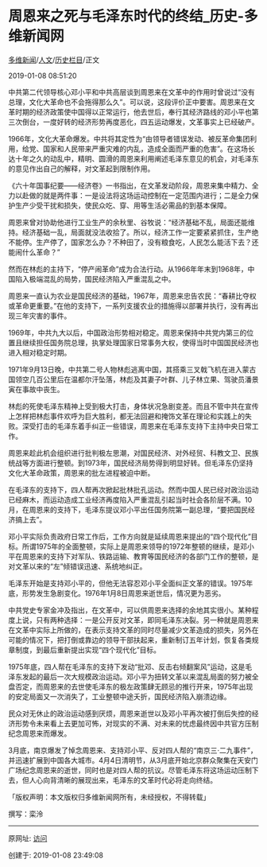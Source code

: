 # 周恩来之死与毛泽东时代的终结_历史-多维新闻网

[多维新闻](http://www.dwnews.com/)/[人文](http://culture.dwnews.com/)/[历史栏目](http://culture.dwnews.com/history/)/正文

2019-01-08 08:51:20

中共第二代领导核心邓小平和中共高层谈到周恩来在文革中的作用时曾说过“没有总理，文化大革命也不会拖得那么久”。可以说，这段评价正中要害。周恩来在文革时期的经济政策使中国得以正常运行，他去世后，奉行其经济路线的邓小平也第三次倒台，一度好转的经济形势再度恶化，四五运动爆发，文革事实上已经破产。  

1966年，文化大革命爆发。中共将其定性为“由领导者错误发动、被反革命集团利用，给党、国家和人民带来严重灾难的内乱，造成全面而严重的危害”。在这场长达十年之久的动乱中，精明、圆滑的周恩来利用阐述毛泽东意见的机会，对毛泽东的意见作出自己的解释，对文革起到限制作用。  

《六十年国事纪要——经济卷》一书指出，在文革发动阶段，周恩来集中精力、全力以赴做的就是两件事：一是设法将这场运动控制在一定范围内进行；二是全力保护生产少受干扰和损失，使民众吃、穿、用等生活必需品的到基本保障。  

周恩来曾对协助他进行工业生产的余秋里、谷牧说：“经济基础不乱，局面还能维持。经济基础一乱，局面就没法收拾了。所以，经济工作一定要紧紧抓住，生产绝不能停。生产停了，国家怎么办？不种田了，没有粮食吃，人民怎么能活下去？还能闹什么革命？”  

然而在林彪的主持下，“停产闹革命”成为合法行动。从1966年年末到1968年，中国陷入极端混乱的局势，国民经济陷入严重混乱之中。  

周恩来一直认为农业是国民经济的基础，1967年，周恩来忠告农民：“春耕比夺权或革命更重要。”在他的支持下，一系列支援农业的措施得以部署并执行，没有再出现三年灾害的事件。  

1969年，中共九大以后，中国政治形势相对稳定。周恩来保持中共党内第三的位置且继续担任国务院总理，执掌处理国家日常事务大权，使得当时中国国民经济也进入相对稳定时期。  

1971年9月13日晚，中共第二号人物林彪逃离中国，其搭乘三叉戟飞机在进入蒙古国领空几百公里后在温都尔汗坠落，林彪及其妻子叶群、儿子林立果、驾驶员潘景寅在事故中丧生。  

林彪的死使毛泽东精神上受到极大打击，身体状况急剧变差。而且不管中共在宣传上怎样把林彪事件欢呼为巨大胜利，都无法回避和掩饰文革在理论和实践上的失败。深受打击的毛泽东着手纠正一些错误，周恩来在毛泽东支持下主持中央日常工作。  

周恩来趁此机会组织进行批判极左思潮，对国民经济、对外经贸、科教文卫、民族统战等方面进行整顿。到1973年，国民经济局势得到明显好转。但毛泽东仍坚持文化大革命政策，周恩来的批左进程被迫中断。  

在毛泽东的支持下，四人帮再次掀起批林批孔运动。然而中国人民已经对政治运动已经麻木，而运动造成工业经济再度陷入严重混乱引起当时社会各阶层不满。10月，在周恩来的支持下，毛泽东提议邓小平出任国务院第一副总理，“要把国民经济搞上去”。  

邓小平实际负责政府日常工作后，工作方向就是延续周恩来提出的“四个现代化”目标。所谓1975年的全面整顿，实际上是周恩来领导的1972年整顿的继续，是邓小平在周恩来的支持下对军队、铁路运输、教育等国民经济的各部门工作的整顿，是对文革以来的“左”倾错误迅速、系统地纠正。  

毛泽东开始是支持邓小平的，但他无法容忍邓小平全面纠正文革的错误。1975年底，形势发生急剧变化。1976年1月8日周恩来逝世后，情况更为恶劣。  

中共党史专家金冲及指出，在文革中，可以供周恩来选择的余地其实很小。某种程度上说，只有两种选择：一是公开反对文革，即同毛泽东决裂。另一种就是周恩来在文革中实际上所做的，在表示支持文革的同时尽量减少文革造成的损失，另外在可能的情况下，把打倒或靠边的领导干部扶起来，重新制订五年计划，恢复各类规章制度，到最后重新提出实现“四个现代化”目标。  

1975年底，四人帮在毛泽东的支持下发动“批邓、反击右倾翻案风”运动，这是毛泽东发起的最后一次大规模政治运动。邓小平为扭转文革以来混乱局面的努力被全盘否定，而周恩来的去世使毛泽东的极左政策肆无顾忌的推行开来，1975年出现的安定局面又一次消失了，工业整顿中途夭折，国民经济陷入崩溃边缘。  

民众对无休止的政治运动感到厌烦，周恩来逝世以及邓小平再次被打倒后失控的经济形势令未来看上去更加可怖，对现实的不满、对未来的忧虑最终因中共官方压制纪念周恩来而爆发。  

3月底，南京爆发了悼念周恩来、支持邓小平、反对四人帮的“南京三·二九事件”，并迅速扩展到中国各大城市。4月4日清明节，从3月底开始北京群众聚集在天安门广场纪念周恩来的逝世，同时也是对四人帮的抗议。尽管毛泽东将这场运动压制下去，但人心向背清晰的展现出来，毛泽东的文革时代必将走向终结。

「版权声明：本文版权归多维新闻网所有，未经授权，不得转载」

撰写：栾泠

---------------------------------------------------


原网址: [访问](http://culture.dwnews.com/history/news/2019-01-08/60110835.html)

创建于: 2019-01-08 23:49:08

